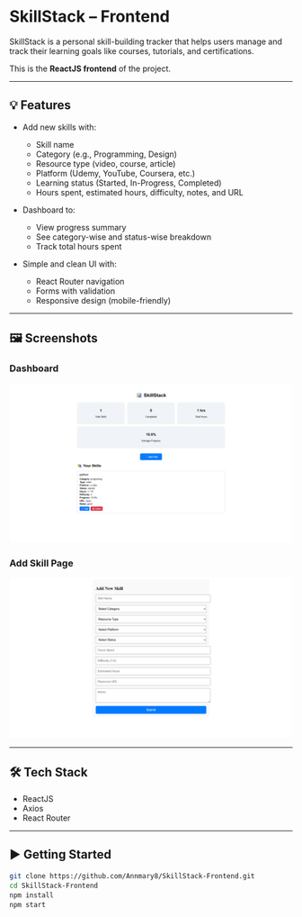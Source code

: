 # SkillStack – Frontend

SkillStack is a personal skill-building tracker that helps users manage and track their learning goals like courses, tutorials, and certifications.

This is the **ReactJS frontend** of the project.

---

## 💡 Features

- Add new skills with:
  - Skill name
  - Category (e.g., Programming, Design)
  - Resource type (video, course, article)
  - Platform (Udemy, YouTube, Coursera, etc.)
  - Learning status (Started, In-Progress, Completed)
  - Hours spent, estimated hours, difficulty, notes, and URL

- Dashboard to:
  - View progress summary
  - See category-wise and status-wise breakdown
  - Track total hours spent

- Simple and clean UI with:
  - React Router navigation
  - Forms with validation
  - Responsive design (mobile-friendly)

---

## 🖼️ Screenshots

### Dashboard

![Dashboard Screenshot](screenshots/dashboard.png)

### Add Skill Page

![Add Skill Form Screenshot](screenshots/add-skill.png)


---

## 🛠️ Tech Stack

- ReactJS
- Axios
- React Router

---

## ▶️ Getting Started

```bash
git clone https://github.com/Annmary8/SkillStack-Frontend.git
cd SkillStack-Frontend
npm install
npm start
